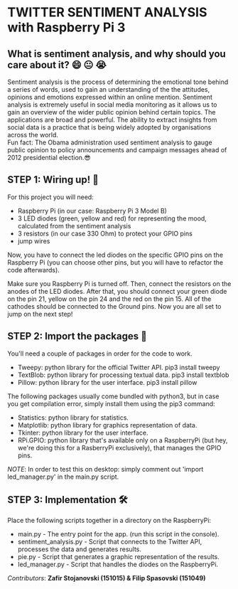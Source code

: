 TWITTER SENTIMENT ANALYSIS with Raspberry Pi 3
===

What is sentiment analysis, and why should you care about it? 😄 😐 😭
---	
  Sentiment analysis is the process of determining the emotional tone behind a series of words, used to gain an understanding of the the attitudes, opinions and emotions expressed within an online mention.
	Sentiment analysis is extremely useful in social media monitoring as it allows us to gain an overview of the wider public opinion behind certain topics. The applications are broad and powerful. The ability to extract insights from social data is a practice that is being widely adopted by organisations across the world.  
Fun fact: 
The Obama administration used sentiment analysis to gauge public opinion to policy announcements and campaign messages ahead of 2012 presidential election.😎

STEP 1: Wiring up! 🔌
---
For this project you will need:
* Raspberry Pi (in our case: Raspberry Pi 3 Model B)
* 3 LED diodes (green, yellow and red) for representing the mood, calculated from the sentiment analysis
* 3 resistors (in our case 330 Ohm) to protect your GPIO pins
* jump wires

Now, you have to connect the led diodes on the specific GPIO pins on the Raspberry Pi (you can choose other pins, but you will have to refactor the code afterwards).

Make sure you Raspberry Pi is turned off. Then, connect the resistors on the anodes of the LED diodes. After that, you should connect your green diode on the pin 21, yellow on the pin 24 and the red on the pin 15. All of the cathodes should be connected to the Ground pins. Now you are all set to jump on the next step!

STEP 2: Import the packages 🚚
---
You'll need a couple of packages in order for the code to work.
* Tweepy: python library for the official Twitter API.
	pip3 install tweepy
* TextBlob: python library for processing textual data.
	pip3 install textblob
* Pillow: python library for the user interface.
	pip3 install pillow

The following packages usually come bundled with python3, but in case you get compilation error, simply install them using the pip3 command:
* Statistics: python library for statistics.
* Matplotlib: python library for graphics representation of data.
* Tkinter: python library for the user interface.
* RPi.GPIO: python library that's available only on a RaspberryPi (but hey, we're doing this for a RasberryPi exclusively), that manages the GPIO pins.

*NOTE*: In order to test this on desktop: simply comment out 'import led_manager.py' in the main.py script.

STEP 3: Implementation 🛠
---
Place the following scripts together in a directory on the RaspberryPi:

* main.py - The entry point for the app. (run this script in the console).
* sentiment_analysis.py - Script that connects to the Twitter API, processes the data and generates results.
* pie.py - Script that generates a graphic representation of the results.
* led_manager.py - Script that handles the diodes on the RaspberryPi.

*Contributors*: **Zafir Stojanovski (151015) & Filip Spasovski (151049)**
